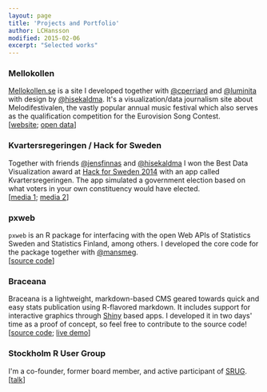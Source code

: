 ```yaml
---
layout: page
title: 'Projects and Portfolio'
author: LCHansson
modified: 2015-02-06
excerpt: "Selected works"
---
```



<h3 class="pull-up"> Mellokollen </h3>

[Mellokollen.se][mellokollen] is a site I developed together with [@cperriard](https://github.com/cperriard) and [@luminita](https://github.com/luminita) with design by [@hisekaldma](http://twitter.com/hisekaldma). It's a visualization/data journalism site about Melodifestivalen, the vastly popular annual music festival which also serves as the qualification competition for the Eurovision Song Contest. <br/> [[website][mellokollen]; [open data][mellodata]]

### Kvartersregeringen / Hack for Sweden

Together with friends [@jensfinnas](http://twitter.com/jensfinnas) and [@hisekaldma](http://twitter.com/hisekaldma) I won the Best Data Visualization award at [Hack for Sweden 2014][hfs14] with an app called Kvartersregeringen. The app simulated a government election based on what voters in your own constituency would have elected. <br/>[[media 1][hfspress1]; [media 2][hfspress2]]

### pxweb

`pxweb` is an R package for interfacing with the open Web APIs of Statistics Sweden and Statistics Finland, among others. I developed the core code for the package together with [@mansmeg](https://github.com/mansmeg). <br/>[[source code][pxweb]]

### Braceana

Braceana is a lightweight, markdown-based CMS geared towards quick and easy stats publication using R-flavored markdown. It includes support for interactive graphics through [Shiny][shiny] based apps. I developed it in two days' time as a proof of concept, so feel free to contribute to the source code! <br/>[[source code][braceana-gh]; [live demo][braceana-demo]]

### Stockholm R User Group

I'm a co-founder, former board member, and active participant of [SRUG][srug]. <br/>[[talk][srugtalks]]



[shiny]: http://shiny.rstudio.com
[braceana-gh]: https://github.com/LCHansson/braceana
[braceana-demo]: https://lchansson.shinyapps.io/braceana
[srug]: http://www.meetup.com/StockholmR/
[srugtalks]: http://bambuser.com/v/3535501
[datalove-gh]: https://github.com/LCHansson/dataLove
[automation-video]: https://www.youtube.com/watch?v=7Pq-S557XQU&list=UU2C_jShtL725hvbm1arSV9w
[hfs14]: http://hackforsweden.se/hack-for-sweden-2014/
[hfspress1]: http://www.metro.se/nyheter/regeringen-om-ditt-kvarter-fick-bestamma/EVHnct!oQkSNqhVCyd2s/
[hfspress2]: http://feber.se/webb/art/296151/kolla_in_hur_ditt_kvarter_rsta/
[iPlot_source]: https://github.com/SwedishPensionsAgency/iPlot
[iPlot_example]: http://glimmer.rstudio.com/reinholdsson/iplot/
[mellokollen]: http://www.mellokollen.se
[mellodata]: https://github.com/LCHansson/mellodata
[pxweb]: https://github.com/rOpenGov/pxweb
